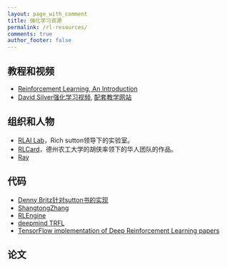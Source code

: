 ```yaml
---
layout: page_with_comment
title: 强化学习资源
permalink: /rl-resources/
comments: true
author_footer: false
---
```


## 教程和视频
* [Reinforcement Learning, An Introduction](http://www.incompleteideas.net/book/the-book.html)
* [David Silver强化学习视频](https://www.bilibili.com/video/av45357759), [配套教学网站](http://www0.cs.ucl.ac.uk/staff/d.silver/web/Teaching.html)

## 组织和人物
* [RLAI Lab](https://rlai-lab.github.io)，Rich sutton领导下的实验室。
* [RLCard](http://rlcard.org/)，德州农工大学的胡侠率领下的华人团队的作品。
* [Ray](https://oneraynyday.github.io/)


## 代码
* [Denny Britz针对sutton书的实现](https://github.com/dennybritz/reinforcement-learning)
* [ShangtongZhang](https://github.com/ShangtongZhang/reinforcement-learning-an-introduction)
* [RLEngine](https://github.com/OneRaynyDay/RLEngine)
* [deepmind TRFL](https://github.com/deepmind/trfl)
* [TensorFlow implementation of Deep Reinforcement Learning papers](https://github.com/carpedm20/deep-rl-tensorflow)


## 论文

